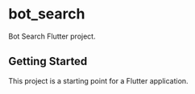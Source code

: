 # bot_search

Bot Search Flutter project.

## Getting Started

This project is a starting point for a Flutter application.
